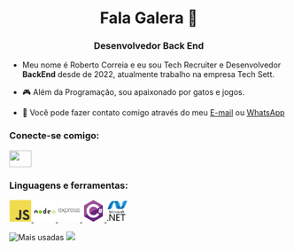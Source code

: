 <h1 align="center">Fala Galera 🙂</h1>
<h3 align="center">Desenvolvedor Back End</h3>

- Meu nome é Roberto Correia e eu sou Tech Recruiter e Desenvolvedor **BackEnd** desde de 2022, atualmente trabalho na empresa Tech Sett.
  
- 🎮 Além da Programação, sou apaixonado por gatos e jogos.
  
- 📧 Você pode fazer contato comigo através do meu <a href="mailto:robertocorreia.rsc@gmail.com">E-mail</a> ou <a href="https://api.whatsapp.com/send/?phone=5511959122504&text&type=phone_number&app_absent=0">WhatsApp</a>


<h3 align="left">Conecte-se comigo:</h3>
<p align="left">
<a href="https://www.linkedin.com/in/roberto-correiaads/" target="blank"><img align="center" src="https://raw.githubusercontent.com/rahuldkjain/github-profile-readme-generator/master/src/images/icons/Social/linked-in-alt.svg" height="30" width="40" /></a>
</p> 







<h3 align="left">Linguagens e ferramentas:</h3>
<p align="left">
  <a href="https://developer.mozilla.org/en-US/docs/Web/JavaScript" target="_blank" rel="noreferrer">
    <img src="https://raw.githubusercontent.com/devicons/devicon/master/icons/javascript/javascript-original.svg" alt="javascript" width="40" height="40"/>
  </a>
  <a href="https://nodejs.org" target="_blank" rel="noreferrer">
    <img src="https://raw.githubusercontent.com/devicons/devicon/master/icons/nodejs/nodejs-original-wordmark.svg" alt="nodejs" width="40" height="40"/>
  </a>
  <a href="https://expressjs.com" target="_blank" rel="noreferrer">
    <img src="https://raw.githubusercontent.com/devicons/devicon/master/icons/express/express-original-wordmark.svg" alt="express" width="40" height="40"/>
  </a>
  <a href="https://docs.microsoft.com/en-us/dotnet/csharp/" target="_blank" rel="noreferrer">
    <img src="https://raw.githubusercontent.com/devicons/devicon/master/icons/csharp/csharp-original.svg" alt="csharp" width="40" height="40"/>
  </a>
  <a href="https://dotnet.microsoft.com/" target="_blank" rel="noreferrer">
    <img src="https://raw.githubusercontent.com/devicons/devicon/master/icons/dot-net/dot-net-original-wordmark.svg" alt="dotnet" width="40" height="40"/>
  </a>
</p>



![Mais usadas](https://github-readme-stats.vercel.app/api/top-langs/?username=volibeto&theme=tokyonight)
![](https://github-readme-stats.vercel.app/api?username=volibeto&theme=tokyonight)




  
                                                                                                                                                                                                                                           
